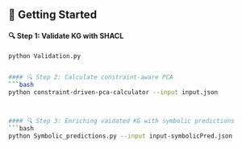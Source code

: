 ## 🚀 Getting Started


#### 🔍 Step 1: Validate KG with SHACL
```bash
python Validation.py 


#### 🔍 Step 2: Calculate constraint-aware PCA
```bash
python constraint-driven-pca-calculator --input input.json



#### 🔍 Step 3: Enriching vaidated KG with symbolic predictions
```bash
python Symbolic_predictions.py --input input-symbolicPred.json